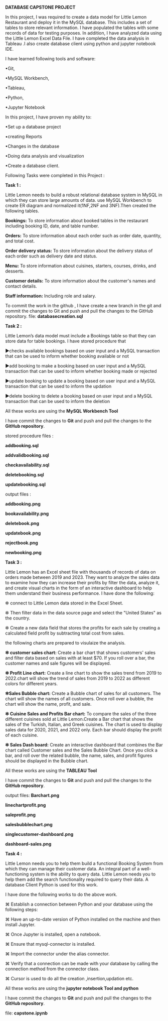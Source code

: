 **DATABASE CAPSTONE PROJECT**

In this project, I was required to create a data model for Little Lemon Restaurant and deploy it in the MySQL database. This includes a set of tables to store relevant information. I have populated the tables with some records of data for testing purposes. In addition, I have analyzed data using the Little Lemon Excel Data File.  I have completed the data analysis in Tableau .I also create database client using python and jupyter notebook IDE.

I have learned  following tools and software:

•Git,

•MySQL Workbench,

•Tableau,

•Python,

•Jupyter Notebook


In this project, I have proven my ability to:

•Set up a database project

•creating Reports

•Changes in the database

•Doing data analysis and visualization

•Create a database client.


Following Tasks were completed in this Project :

**Task 1 :**

Little Lemon needs to build a robust relational database system in MySQL in which they can store large amounts of data. use MySQL Workbench to create ER diagram and normalized it(1NF,2NF and 3NF).Then created the following tables. 


**Bookings:** To store information about booked tables in the restaurant including booking ID, date, and table number.

**Orders:** To store information about each order such as order date, quantity, and total cost.

**Order delivery status:** To store information about the delivery status of each order such as delivery date and status.

**Menu:** To store information about cuisines, starters, courses, drinks, and desserts.

**Customer details:** To store information about the customer's names and contact details.

**Staff information:** Including role and salary.


To commit the work in the github , I have create a new branch in the git  and commit the changes to Git and push and pull the changes to the GitHub repository.
file: 
**databasecreation.sql**

**Task 2 :**

Little Lemon’s data model must include a Bookings table so that they can store data for table bookings. I have  stored procedure that

▶︎checks available bookings based on user input and a MySQL transaction that can be used to inform whether booking available or not

▶︎add  booking to make a booking based on user input and a MySQL transaction that can be used to inform whether booking made or rejected

▶︎update booking to update a booking based on user input and a MySQL transaction that can be used to inform the updation

▶︎delete booking to delete a booking based on user input and a MySQL transaction that can be used to inform the deletion

All these works are using the **MySQL Workbench Tool**

I have commit the changes to **Git** and push and pull the changes to the **GitHub repository**.

 stored procedure files :

 **addbooking.sql**
 
 **addvalidbooking.sql**
 
 **checkavailability.sql**
 
 **deletebooking.sql**
 
 **updatebooking.sql**


 output files  :
 
  **addbooking.png**

  **bookavailability.png** 
 
  **deletebook.png**
 
  **updatebook.png**
 
  **rejectbook.png**
 
  **newbooking.png**



**Task 3 :**
 
Little Lemon has an Excel sheet file with thousands of records of data on orders made between 2019 and 2023. They want to analyze the sales data to examine how they can increase their profits by filter the data, analyze it, and create visual charts in the form of an interactive dashboard to help them understand their business performance.
 I have done the following:

 ✼ connect to Little Lemon data stored in the Excel Sheet.
 
 ✼ Then filter data in the data source page and select the "United States" as the country.
 
 ✼ Create a new data field that stores the profits for each sale by creating a calculated field profit by subtracting total cost from sales.

the following charts are prepared to visulaize the analysis.

 **✼ customer sales chart:** Create a bar chart that shows customers' sales and filter data based on sales with at least $70. If you roll over a bar, the customer names and sale figures will be displayed.
 
**✼ Profit Line chart:** Create a line chart to show the sales trend from 2019 to 2022.chart will show the trend of sales from 2019 to 2022  as different colors for different years.
  
**✼Sales  Bubble chart:** Create a Bubble chart of sales for all customers. The chart will show the names of all customers. Once  roll over a bubble, the chart will  show the name, profit, and sale.
 
**✼ Cuisine Sales and Profits Bar chart:** To compare the sales of the three different cuisines sold at Little Lemon.Create a Bar chart that shows the sales of the Turkish, Italian, and Greek cuisines. The chart is used to display sales data for 2020, 2021, and 2022 only. Each bar should display the profit of each cuisine. 

**✼ Sales Dash board:** Create an interactive dashboard that combines the Bar chart called Customer sales and the Sales Bubble Chart. Once you click a bar, and roll over the related bubble, the name, sales, and profit figures should be displayed in the Bubble chart.

All these works are using the **TABLEAU Tool**

I have commit the changes to **Git** and push and pull the changes to the **GitHub repository**.

output files:
**Barchart.png**

**linechartprofit.png**

**saleprofit.png**

**salesbubblechart.png**

**singlecustomer-dashboard.png**

**dashboard-sales.png**

**Task 4 :**

Little Lemon needs you to help them build a functional Booking System from which they can manage their customer data. An integral part of a well-functioning system is the ability to query data. Little Lemon needs you to help them add the search functionality required to query their data. A database Client Python is used for this work.

I have done the following works to do the above work.

  ⌘ Establish a connection between Python and your database using the following steps:

  ⌘ Have an up-to-date version of Python installed on the  machine and then install Jupyter.

  ⌘ Once Jupyter is installed,  open a notebook.

  ⌘ Ensure that mysql-connector is installed.

  ⌘ Import the connector under the alias connector.

  ⌘ Verify that a connection can be made with your database by calling the connection method from the connector class.

  ⌘ Cursor is used to do all the creation ,insertion,updation etc.

All these works are using the **jupyter notebook Tool and python**

I have commit the changes to **Git** and push and pull the changes to the **GitHub repository**.

file: **capstone.ipynb**
